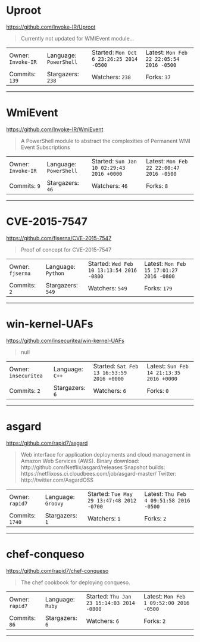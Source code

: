 # Uproot

https://github.com/Invoke-IR/Uproot
<blockquote>
Currently not updated for WMIEvent module...
</blockquote>

<table>
<tr><td>Owner: <code>Invoke-IR</code></td>
    <td>Language: <code>PowerShell</code></td>
    <td>Started: <code>Mon Oct 6 23:26:25 2014 -0500</code></td>
    <td>Latest: <code>Mon Feb 22 22:05:54 2016 -0500</code></td></tr>
<tr><td>Commits: <code>139</code></td>
    <td>Stargazers: <code>238</code></td>
    <td>Watchers: <code>238</code></td>
    <td>Forks: <code>37</code></td></tr>
</table>

---

# WmiEvent

https://github.com/Invoke-IR/WmiEvent
<blockquote>
A PowerShell module to abstract the complexities of Permanent WMI Event Subscriptions
</blockquote>

<table>
<tr><td>Owner: <code>Invoke-IR</code></td>
    <td>Language: <code>PowerShell</code></td>
    <td>Started: <code>Sun Jan 10 02:29:43 2016 +0000</code></td>
    <td>Latest: <code>Mon Feb 22 22:00:47 2016 -0500</code></td></tr>
<tr><td>Commits: <code>9</code></td>
    <td>Stargazers: <code>46</code></td>
    <td>Watchers: <code>46</code></td>
    <td>Forks: <code>8</code></td></tr>
</table>

---

# CVE-2015-7547

https://github.com/fjserna/CVE-2015-7547
<blockquote>
Proof of concept for CVE-2015-7547
</blockquote>

<table>
<tr><td>Owner: <code>fjserna</code></td>
    <td>Language: <code>Python</code></td>
    <td>Started: <code>Wed Feb 10 13:13:54 2016 -0800</code></td>
    <td>Latest: <code>Mon Feb 15 17:01:27 2016 -0800</code></td></tr>
<tr><td>Commits: <code>2</code></td>
    <td>Stargazers: <code>549</code></td>
    <td>Watchers: <code>549</code></td>
    <td>Forks: <code>179</code></td></tr>
</table>

---

# win-kernel-UAFs

https://github.com/insecuritea/win-kernel-UAFs
<blockquote>
null
</blockquote>

<table>
<tr><td>Owner: <code>insecuritea</code></td>
    <td>Language: <code>C++</code></td>
    <td>Started: <code>Sat Feb 13 16:53:59 2016 +0000</code></td>
    <td>Latest: <code>Sun Feb 14 21:13:35 2016 +0000</code></td></tr>
<tr><td>Commits: <code>2</code></td>
    <td>Stargazers: <code>6</code></td>
    <td>Watchers: <code>6</code></td>
    <td>Forks: <code>0</code></td></tr>
</table>

---

# asgard

https://github.com/rapid7/asgard
<blockquote>
Web interface for application deployments and cloud management in Amazon Web Services (AWS). Binary download: http://github.com/Netflix/asgard/releases Snapshot builds: https://netflixoss.ci.cloudbees.com/job/asgard-master/ Twitter: http://twitter.com/AsgardOSS
</blockquote>

<table>
<tr><td>Owner: <code>rapid7</code></td>
    <td>Language: <code>Groovy</code></td>
    <td>Started: <code>Tue May 29 13:47:48 2012 -0700</code></td>
    <td>Latest: <code>Thu Feb 4 09:51:58 2016 -0500</code></td></tr>
<tr><td>Commits: <code>1740</code></td>
    <td>Stargazers: <code>1</code></td>
    <td>Watchers: <code>1</code></td>
    <td>Forks: <code>2</code></td></tr>
</table>

---

# chef-conqueso

https://github.com/rapid7/chef-conqueso
<blockquote>
The chef cookbook for deploying conqueso.
</blockquote>

<table>
<tr><td>Owner: <code>rapid7</code></td>
    <td>Language: <code>Ruby</code></td>
    <td>Started: <code>Thu Jan 23 15:14:03 2014 -0800</code></td>
    <td>Latest: <code>Mon Feb 1 09:52:00 2016 -0500</code></td></tr>
<tr><td>Commits: <code>86</code></td>
    <td>Stargazers: <code>6</code></td>
    <td>Watchers: <code>6</code></td>
    <td>Forks: <code>2</code></td></tr>
</table>

---

